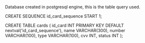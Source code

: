 Database created in postgresql engine, this is the table query used.

CREATE SEQUENCE id_card_sequence START 1;

CREATE TABLE cards ( id_card INT PRIMARY KEY DEFAULT nextval('id_card_sequence'), name VARCHAR(300), number VARCHAR(100), type VARCHAR(100), cvv INT, status INT );
